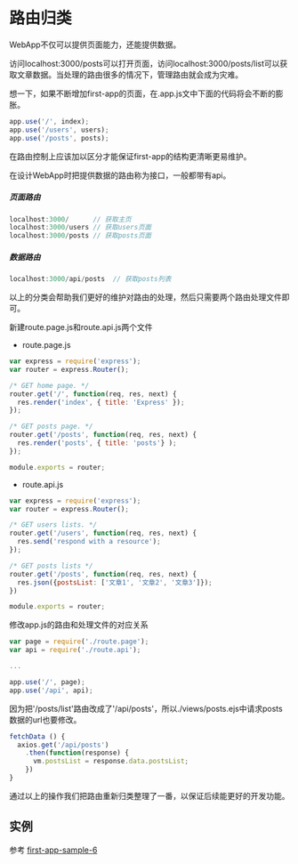 # 路由归类

WebApp不仅可以提供页面能力，还能提供数据。

访问localhost:3000/posts可以打开页面，访问localhost:3000/posts/list可以获取文章数据。当处理的路由很多的情况下，管理路由就会成为灾难。

想一下，如果不断增加first-app的页面，在.app.js文中下面的代码将会不断的膨胀。

```js
app.use('/', index);
app.use('/users', users);
app.use('/posts', posts);
```

在路由控制上应该加以区分才能保证first-app的结构更清晰更易维护。

在设计WebApp时把提供数据的路由称为接口，一般都带有api。

##### 页面路由

```js
localhost:3000/      // 获取主页
localhost:3000/users // 获取users页面
localhost:3000/posts // 获取posts页面
```

##### 数据路由

```js
localhost:3000/api/posts  // 获取posts列表
```

以上的分类会帮助我们更好的维护对路由的处理，然后只需要两个路由处理文件即可。

新建route.page.js和route.api.js两个文件

* route.page.js

```js
var express = require('express');
var router = express.Router();

/* GET home page. */
router.get('/', function(req, res, next) {
  res.render('index', { title: 'Express' });
});

/* GET posts page. */
router.get('/posts', function(req, res, next) {
  res.render('posts', { title: 'posts'} );
});

module.exports = router;
```

* route.api.js

```js
var express = require('express');
var router = express.Router();

/* GET users lists. */
router.get('/users', function(req, res, next) {
  res.send('respond with a resource');
});

/* GET posts lists */
router.get('/posts', function(req, res, next) {
  res.json({postsList: ['文章1', '文章2', '文章3']});
})

module.exports = router;
```

修改app.js的路由和处理文件的对应关系

```js
var page = require('./route.page');
var api = require('./route.api');

...

app.use('/', page);
app.use('/api', api);
```

因为把'/posts/list'路由改成了'/api/posts'，所以./views/posts.ejs中请求posts数据的url也要修改。

```js
fetchData () {
  axios.get('/api/posts')
    .then(function(response) {
      vm.postsList = response.data.postsList;
    })
}
```

通过以上的操作我们把路由重新归类整理了一番，以保证后续能更好的开发功能。

## 实例

参考 [first-app-sample-6](https://github.com/xugy0926/learn-webapp-sample/tree/master/first-app-sample-6)

